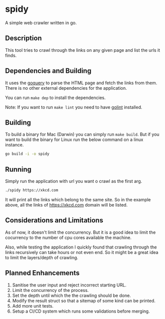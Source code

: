 # spidy
A simple web crawler written in go.

## Description

This tool tries to crawl through the links on any given page and list
the urls it finds.

## Dependencies and Building

It uses the [goquery](https://github.com/PuerkitoBio/goquery) to parse
the HTML page and fetch the links from them. There is no other external
dependencies for the application.

You can run `make dep` to install the dependencies.

Note: If you want to run `make lint` you need to have
[golint](https://github.com/golang/lint) installed.

## Building

To build a binary for Mac (Darwin) you can simply run `make build`. But
if you want to build the binary for Linux run the below command on a linux
instance.

```bash
go build -i -o spidy
```

## Running

Simply run the application with url you want o crawl as the first arg.

```bash
./spidy https://xkcd.com
```

It will print all the links which belong to the same site. So in the example
above, all the links of https://xkcd.com domain will be listed.

## Considerations and Limitations

As of now, it doesn't limit the concurrency. But it is a good idea to limit
the cocurrency to the number of cpu cores available the machine.

Also, while testing the application I quickly found that crawling through the
links recursively can take hours or not even end. So it might be a great idea
to limit the layers/depth of crawling.

## Planned Enhancements

1. Sanitise the user input and reject incorrect starting URL.
1. Limit the concurrency of the process.
1. Set the depth until which the the crawling should be done.
1. Modify the result struct so that a sitemap of some kind can be printed.
1. Add more unit tests.
1. Setup a CI/CD system which runs some validations before merging.

